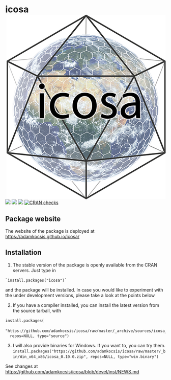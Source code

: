 
# icosa <img src="man/figures/logo.png" align="right" />

[![](https://img.shields.io/badge/devel%20version-0.11.0-green.svg)](https://github.com/adamkocsis/icosa)
[![](https://www.r-pkg.org/badges/version/icosa?color=blue)](https://cran.r-project.org/package=icosa)
[![](http://cranlogs.r-pkg.org/badges/grand-total/icosa?color=yellow)](https://cran.r-project.org/package=icosa)
[![CRAN
checks](https://badges.cranchecks.info/summary/icosa.svg)](https://cran.r-project.org/web/checks/check_results_icosa.html)

## Package website

The website of the package is deployed at
<https://adamkocsis.github.io/icosa/>

## Installation

1.  The stable version of the package is openly available from the CRAN
    servers. Just type in

<!-- end list -->

    `install.packages("icosa")`

and the package will be installed. In case you would like to experiment
with the under development versions, please take a look at the points
below

2.  If you have a compiler installed, you can install the latest version
    from the source tarball, with

<!-- end list -->

    install.packages(
      "https://github.com/adamkocsis/icosa/raw/master/_archive/sources/icosa_0.10.0.tar.gz", 
      repos=NULL, type="source")

3.  I will also provide binaries for Windows. If you want to, you can
    try them.
    `install.packages("https://github.com/adamkocsis/icosa/raw/master/_bin/Win_x64_x86/icosa_0.10.0.zip",
    repos=NULL, type="win.binary")`

See changes at
<https://github.com/adamkocsis/icosa/blob/devel/inst/NEWS.md>
